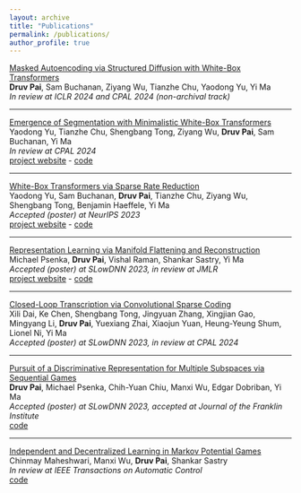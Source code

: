 ```yaml
---
layout: archive
title: "Publications"
permalink: /publications/
author_profile: true
---
```


<u>Masked Autoencoding via Structured Diffusion with White-Box Transformers</u>
<br> **Druv Pai**, Sam Buchanan, Ziyang Wu, Tianzhe Chu, Yaodong Yu, Yi Ma 
<br> <i>In review at ICLR 2024 and CPAL 2024 (non-archival track)</i>

---

[Emergence of Segmentation with Minimalistic White-Box Transformers](https://arxiv.org/abs/2308.16271)
<br> Yaodong Yu, Tianzhe Chu, Shengbang Tong, Ziyang Wu, **Druv Pai**, Sam Buchanan, Yi Ma
<br> <i>In review at CPAL 2024</i>
<br> [project website](https://ma-lab-berkeley.github.io/CRATE/) - [code](https://github.com/Ma-Lab-Berkeley/CRATE)

---

[White-Box Transformers via Sparse Rate Reduction](https://arxiv.org/abs/2306.01129)
<br> Yaodong Yu, Sam Buchanan, **Druv Pai**, Tianzhe Chu, Ziyang Wu, Shengbang Tong, Benjamin Haeffele, Yi Ma 
<br> <i> Accepted (poster) at NeurIPS 2023</i>
<br> [project website](https://ma-lab-berkeley.github.io/CRATE/) - [code](https://github.com/Ma-Lab-Berkeley/CRATE)

---

[Representation Learning via Manifold Flattening and Reconstruction](https://arxiv.org/abs/2305.01777)
<br> Michael Psenka, **Druv Pai**, Vishal Raman, Shankar Sastry, Yi Ma 
<br> <i> Accepted (poster) at SLowDNN 2023, in review at JMLR</i>
<br> [project website](https://www.michaelpsenka.io/papers/flatteningnetwork/) - [code](https://github.com/michael-psenka/manifold-linearization)

---

[Closed-Loop Transcription via Convolutional Sparse Coding](https://arxiv.org/abs/2302.09347)
<br> Xili Dai, Ke Chen, Shengbang Tong, Jingyuan Zhang, Xingjian Gao, Mingyang Li, **Druv Pai**, Yuexiang Zhai, Xiaojun Yuan, Heung-Yeung Shum, Lionel Ni, Yi Ma 
<br> <i> Accepted (poster) at SLowDNN 2023, in review at CPAL 2024</i>

---

[Pursuit of a Discriminative Representation for Multiple Subspaces via Sequential Games](https://arxiv.org/abs/2206.09120)
<br> **Druv Pai**, Michael Psenka, Chih-Yuan Chiu, Manxi Wu, Edgar Dobriban, Yi Ma 
<br> <i> Accepted (poster) at SLowDNN 2023, accepted at Journal of the Franklin Institute</i>
<br> [code](https://github.com/DruvPai/MultipleSubspaceRepresentationPursuit)

---

[Independent and Decentralized Learning in Markov Potential Games](https://arxiv.org/abs/2205.14590)
<br> Chinmay Maheshwari, Manxi Wu, **Druv Pai**, Shankar Sastry 
<br> <i> In review at IEEE Transactions on Automatic Control </i>
<br> [code](https://github.com/DruvPai/IndependentDecentralizedMPGLearning)

